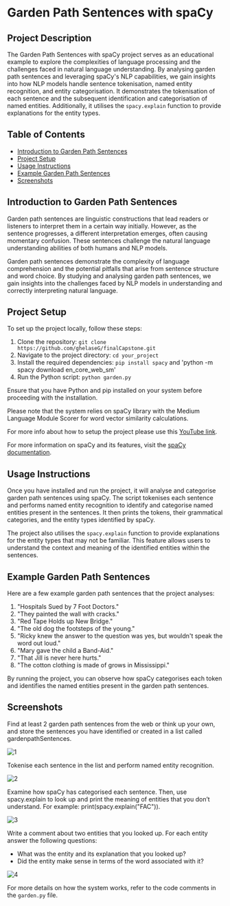 # Garden Path Sentences with spaCy

## Project Description

The Garden Path Sentences with spaCy project serves as an educational example to explore the complexities of language processing and the challenges faced in natural language understanding. By analysing garden path sentences and leveraging spaCy's NLP capabilities, we gain insights into how NLP models handle sentence tokenisation, named entity recognition, and entity categorisation. It demonstrates the tokenisation of each sentence and the subsequent identification and categorisation of named entities. Additionally, it utilises the `spacy.explain` function to provide explanations for the entity types.

## Table of Contents

- [Introduction to Garden Path Sentences](#introd)
- [Project Setup](#proj)
- [Usage Instructions](#usage)
- [Example Garden Path Sentences](#example)
- [Screenshots](#screen)

<a name="introd"></a>
## Introduction to Garden Path Sentences

Garden path sentences are linguistic constructions that lead readers or listeners to interpret them in a certain way initially. However, as the sentence progresses, a different interpretation emerges, often causing momentary confusion. These sentences challenge the natural language understanding abilities of both humans and NLP models.

Garden path sentences demonstrate the complexity of language comprehension and the potential pitfalls that arise from sentence structure and word choice. By studying and analysing garden path sentences, we gain insights into the challenges faced by NLP models in understanding and correctly interpreting natural language.

<a name="proj"></a>
## Project Setup

To set up the project locally, follow these steps:

1. Clone the repository: `git clone https://github.com/ghelaseG/finalCapstone.git`
2. Navigate to the project directory: `cd your_project`
3. Install the required dependencies: `pip install spacy` and 'python -m spacy download en_core_web_sm'
4. Run the Python script: `python garden.py`

Ensure that you have Python and pip installed on your system before proceeding with the installation.

Please note that the system relies on spaCy library with the Medium Language Module Scorer for word vector similarity calculations.

For more info about how to setup the project please use this [YouTube link](https://www.youtube.com/watch?v=q9wc7hUrW8U).

For more information on spaCy and its features, visit the [spaCy documentation](https://spacy.io/).

<a name="usage"></a>
## Usage Instructions

Once you have installed and run the project, it will analyse and categorise garden path sentences using spaCy. The script tokenises each sentence and performs named entity recognition to identify and categorise named entities present in the sentences. It then prints the tokens, their grammatical categories, and the entity types identified by spaCy.

The project also utilises the `spacy.explain` function to provide explanations for the entity types that may not be familiar. This feature allows users to understand the context and meaning of the identified entities within the sentences.

<a name="example"></a>
## Example Garden Path Sentences

Here are a few example garden path sentences that the project analyses:

1. "Hospitals Sued by 7 Foot Doctors."
2. "They painted the wall with cracks."
3. "Red Tape Holds up New Bridge."
4. "The old dog the footsteps of the young."
5. "Ricky knew the answer to the question was yes, but wouldn't speak the word out loud."
6. "Mary gave the child a Band-Aid."
7. "That Jill is never here hurts."
8. "The cotton clothing is made of grows in Mississippi."

By running the project, you can observe how spaCy categorises each token and identifies the named entities present in the garden path sentences.

<a name="screen"></a>
## Screenshots

Find at least 2 garden path sentences from the web or think up your own, and store the sentences you have identified or created in a list called
gardenpathSentences.

![1](https://github.com/ghelaseG/finalCapstone/assets/96828940/c2c6867c-2cb5-445c-9bba-8c287e84c77a)

Tokenise each sentence in the list and perform named entity recognition.

![2](https://github.com/ghelaseG/finalCapstone/assets/96828940/80e8ea8a-afad-4149-ad9d-2e10e3e210ad)

Examine how spaCy has categorised each sentence. Then, use spacy.explain to look up and print the meaning of entities that you don’t understand. For example: print(spacy.explain("FAC")).

![3](https://github.com/ghelaseG/finalCapstone/assets/96828940/d2679cd1-2a28-413d-b0e1-2ac06a71065c)

Write a comment about two entities that you looked up. For each entity answer the following questions:

  - What was the entity and its explanation that you looked up?
  - Did the entity make sense in terms of the word associated with it?

![4](https://github.com/ghelaseG/finalCapstone/assets/96828940/a0f74e24-af6e-43b5-b4c1-237fcc7f4bb7)

For more details on how the system works, refer to the code comments in the `garden.py` file.
